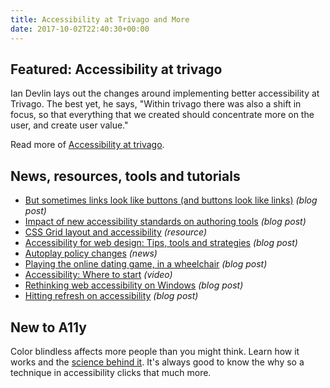 ```yaml
---
title: Accessibility at Trivago and More
date: 2017-10-02T22:40:30+00:00
---
```


## Featured: Accessibility at trivago

Ian Devlin lays out the changes around implementing better accessibility at Trivago. The best yet, he says, "Within trivago there was also a shift in focus, so that everything that we created should concentrate more on the user, and create user value."

Read more of [Accessibility at trivago](http://tech.trivago.com/2017/09/26/accessibility-at-trivago/).

## News, resources, tools and tutorials

* [But sometimes links look like buttons (and buttons look like links)](https://medium.com/simple-human/but-sometimes-links-look-like-buttons-and-buttons-look-like-links-9b371c57b3d2) _(blog post)_
* [Impact of new accessibility standards on authoring tools](https://www.ibm.com/blogs/age-and-ability/2017/09/22/impact-new-accessibility-standards-authoring-tools/) _(blog post)_
* [CSS Grid layout and accessibility](https://developer.mozilla.org/en-US/docs/Web/CSS/CSS_Grid_Layout/CSS_Grid_Layout_and_Accessibility) _(resource)_
* [Accessibility for web design: Tips, tools and strategies](http://www.bittbox.com/web-design/accessibility-web-design-tips) _(blog post)_
* [Autoplay policy changes](https://developers.google.com/web/updates/2017/09/autoplay-policy-changes) _(news)_
* [Playing the online dating game, in a wheelchair](https://www.nytimes.com/2017/09/27/opinion/online-dating-disability.html) _(blog post)_
* [Accessibility: Where to start](https://www.youtube.com/watch?v=byh6G3vViWM) _(video)_
* [Rethinking web accessibility on Windows](https://www.marcozehe.de/2017/09/29/rethinking-web-accessibility-on-windows/) _(blog post)_
* [Hitting refresh on accessibility](https://blogs.msdn.microsoft.com/accessibility/2017/09/29/hitting-refresh-on-accessibility/) _(blog post)_

## New to A11y

Color blindless affects more people than you might think. Learn how it works and the [science behind it](https://www.youtube.com/watch?v=iNRQB5309yo). It's always good to know the why so a technique in accessibility clicks that much more.